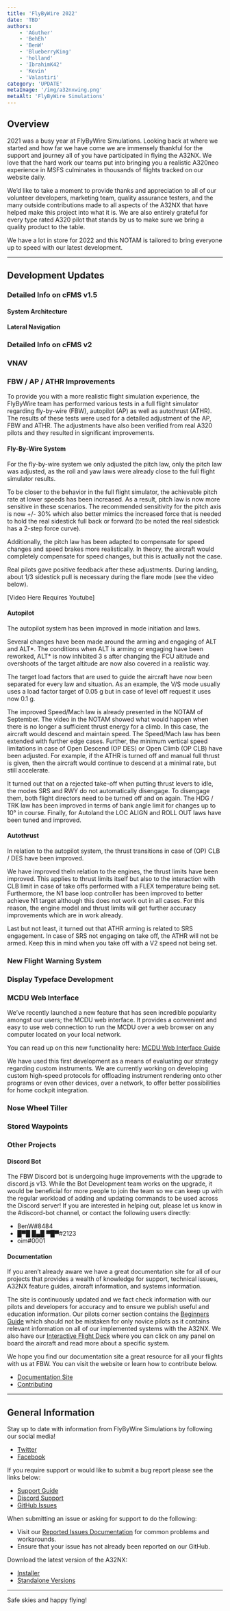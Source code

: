 ```yaml
---
title: 'FlyByWire 2022'
date: 'TBD'
authors:
    - 'AGuther'
    - 'BehEh'
    - 'BenW'
    - 'BlueberryKing'
    - 'holland'
    - 'IbrahimK42'
    - 'Kevin'
    - 'Valastiri'
category: 'UPDATE'
metaImage: '/img/a32nxwing.png'
metaAlt: 'FlyByWire Simulations'
---
```


## Overview

2021 was a busy year at FlyByWire Simulations. Looking back at where we started and how far we have come we are immensely thankful for the support and journey all of you have participated in flying the A32NX. We love that the hard work our teams put into bringing you a realistic A320neo experience in MSFS culminates in thousands of flights tracked on our website daily.

We’d like to take a moment to provide thanks and appreciation to all of our volunteer developers, marketing team, quality assurance testers, and the many outside contributions made to all aspects of the A32NX that have helped make this project into what it is. We are also entirely grateful for every type rated A320 pilot that stands by us to make sure we bring a quality product to the table.

We have a lot in store for 2022 and this NOTAM is tailored to bring everyone up to speed with our latest development.

---

## Development Updates

### Detailed Info on cFMS v1.5

#### System Architecture

#### Lateral Navigation

### Detailed Info on cFMS v2

### VNAV

### FBW / AP / ATHR Improvements

To provide you with a more realistic flight simulation experience, the FlyByWire team has performed various tests in a full flight simulator regarding fly-by-wire (FBW), autopilot (AP) as well as autothrust (ATHR). The results of these tests were used for a detailed adjustment of the AP, FBW and ATHR. The adjustments have also been verified from real A320 pilots and they resulted in significant improvements.

#### Fly-By-Wire System

For the fly-by-wire system we only adjusted the pitch law, only the pitch law was adjusted, as the roll and yaw laws were already close to the full flight simulator results.

To be closer to the behavior in the full flight simulator, the achievable pitch rate at lower speeds has been increased. As a result, pitch law is now more sensitive in these scenarios. The recommended sensitivity for the pitch axis is now +/- 30% which also better mimics the increased force that is needed to hold the real sidestick full back or forward (to be noted the real sidestick has a 2-step force curve).

Additionally, the pitch law has been adapted to compensate for speed changes and speed brakes more realistically. In theory, the aircraft would completely compensate for speed changes, but this is actually not the case.

Real pilots gave positive feedback after these adjustments. During landing, about 1/3 sidestick pull is necessary during the flare mode (see the video below).

[Video Here Requires Youtube]

#### Autopilot

The autopilot system has been improved in mode initiation and laws.

Several changes have been made around the arming and engaging of ALT and ALT*. The conditions when ALT is arming or engaging have been reworked, ALT* is now inhibited 3 s after changing the FCU altitude and overshoots of the target altitude are now also covered in a realistic way.

The target load factors that are used to guide the aircraft have now been separated for every law and situation. As an example, the V/S mode usually uses a load factor target of 0.05 g but in case of level off request it uses now 0.1 g.

The improved Speed/Mach law is already presented in the NOTAM of September. The video in the NOTAM showed what would happen when there is no longer a sufficient thrust energy for a climb. In this case, the aircraft would descend and maintain speed. The Speed/Mach law has been extended with further edge cases. Further, the minimum vertical speed limitations in case of Open Descend (OP DES) or Open Climb (OP CLB) have been adjusted. For example, if the ATHR is turned off and manual full thrust is given, then the aircraft would continue to descend at a minimal rate, but still accelerate.

It turned out that on a rejected take-off when putting thrust levers to idle, the modes SRS and RWY do not automatically disengage. To disengage them, both flight directors need to be turned off and on again. The HDG / TRK law has been improved in terms of bank angle limit for changes up to 10° in course. Finally, for Autoland the LOC ALIGN and ROLL OUT laws have been tuned and improved.

#### Autothrust

In relation to the autopilot system, the thrust transitions in case of (OP) CLB / DES have been improved.

We have improved theIn relation to the engines, the thrust limits have been improved. This applies to thrust limits itself but also to the interaction with CLB limit in case of take offs performed with a FLEX temperature being set. Furthermore, the N1 base loop controller has been improved to better achieve N1 target although this does not work out in all cases. For this reason, the engine model and thrust limits will get further accuracy improvements which are in work already.

Last but not least, it turned out that ATHR arming is related to SRS engagement. In case of SRS not engaging on take off, the ATHR will not be armed. Keep this in mind when you take off with a V2 speed not being set.


### New Flight Warning System

### Display Typeface Development

### MCDU Web Interface

We’ve recently launched a new feature that has seen incredible popularity amongst our users; the MCDU web interface. It provides a convenient and easy to use web connection to run the MCDU over a web browser on any computer located on your local network.

You can read up on this new functionality here:
[MCDU Web Interface Guide](https://docs.flybywiresim.com/fbw-a32nx/feature-guides/web-mcdu/)

We have used this first development as a means of evaluating our strategy regarding custom instruments. We are currently working on developing custom high-speed protocols for offloading instrument rendering onto other programs or even other devices, over a network, to offer better possibilities for home cockpit integration.

### Nose Wheel Tiller

### Stored Waypoints

### Other Projects

#### Discord Bot

The FBW Discord bot is undergoing huge improvements with the upgrade to discord.js v13. While the Bot Development team works on the upgrade, it would be beneficial for more people to join the team so we can keep up with the regular workload of adding and updating commands to be used across the Discord server! If you are interested in helping out, please let us know in the #discord-bot channel, or contact the following users directly:

- BenW#8484
- █▀█ █▄█ ▀█▀#2123
- oim#0001

#### Documentation

If you aren’t already aware we have a great documentation site for all of our projects that provides a wealth of knowledge for support, technical issues, A32NX feature guides, aircraft information, and systems information.

The site is continuously updated and we fact check information with our pilots and developers for accuracy and to ensure we publish useful and education information. Our pilots corner section contains the [Beginners Guide](https://docs.flybywiresim.com/pilots-corner/beginner-guide/overview/) which should not be mistaken for only novice pilots as it contains relevant information on all of our implemented systems with the A32NX. We also have our [Interactive Flight Deck](https://docs.flybywiresim.com/pilots-corner/a32nx-briefing/flight-deck/) where you can click on any panel on board the aircraft and read more about a specific system.

We hope you find our documentation site a great resource for all your flights with us at FBW. You can visit the website or learn how to contribute below.

- [Documentation Site](https://docs.flybywiresim.com/)
- [Contributing](https://docs.flybywiresim.com/dev-corner/development-projects/documentation/)

---

## General Information

Stay up to date with information from FlyByWire Simulations by following our social media!

- [Twitter](https://twitter.com/FlyByWireSim)
- [Facebook](https://www.facebook.com/FlyByWireSimulations/)

If you require support or would like to submit a bug report please see the links below:

- [Support Guide](https://docs.flybywiresim.com/fbw-a32nx/support/)
- [Discord Support](https://discord.gg/flybywire)
- [GitHub Issues](https://github.com/flybywiresim/a32nx/issues/new/choose)

When submitting an issue or asking for support to do the following:

- Visit our [Reported Issues Documentation](https://docs.flybywiresim.com/fbw-a32nx/support/reported-issues/) for common problems and workarounds.
- Ensure that your issue has not already been reported on our GitHub.

Download the latest version of the A32NX:

- [Installer](https://api.flybywiresim.com/installer)
- [Standalone Versions](https://flybywiresim.com/a32nx/#download)

---

Safe skies and happy flying!
